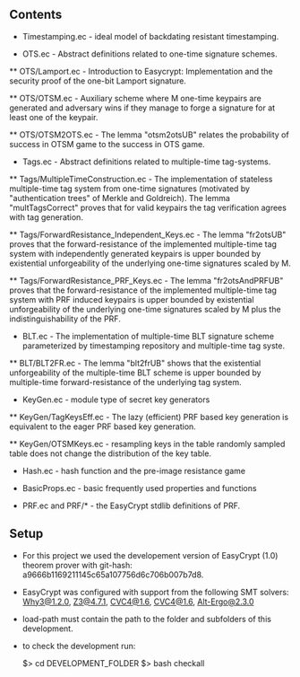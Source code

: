## Contents

 * Timestamping.ec - ideal model of backdating resistant timestamping.

 * OTS.ec - Abstract definitions related to one-time signature
   schemes.

 ** OTS/Lamport.ec - Introduction to Easycrypt: Implementation and the
    security proof of the one-bit Lamport signature.

 ** OTS/OTSM.ec - Auxiliary scheme where M one-time keypairs are
    generated and adversary wins if they manage to forge a signature
    for at least one of the keypair.

 ** OTS/OTSM2OTS.ec - The lemma "otsm2otsUB" relates the probability of
    success in OTSM game to the success in OTS game.

 * Tags.ec - Abstract definitions related to multiple-time
   tag-systems.
   
 ** Tags/MultipleTimeConstruction.ec - The implementation of stateless
    multiple-time tag system from one-time signatures (motivated by
    "authentication trees" of Merkle and Goldreich). The lemma
    "multTagsCorrect" proves that for valid keypairs the tag
    verification agrees with tag generation.

 ** Tags/ForwardResistance_Independent_Keys.ec - The lemma "fr2otsUB"
    proves that the forward-resistance of the implemented
    multiple-time tag system with independently generated keypairs is
    upper bounded by existential unforgeability of the underlying
    one-time signatures scaled by M.
    
 ** Tags/ForwardResistance_PRF_Keys.ec - The lemma "fr2otsAndPRFUB"
    proves that the forward-resistance of the implemented
    multiple-time tag system with PRF induced keypairs is upper
    bounded by existential unforgeability of the underlying one-time
    signatures scaled by M plus the indistinguishability of the PRF.

 * BLT.ec - The implementation of multiple-time BLT signature scheme
   parameterized by timestamping repository and multiple-time tag
   syste.

 ** BLT/BLT2FR.ec - The lemma "blt2frUB" shows that the existential
   unforgeability of the multiple-time BLT scheme is upper bounded by
   multiple-time forward-resistance of the underlying tag system.

 * KeyGen.ec - module type of secret key generators

 ** KeyGen/TagKeysEff.ec - The lazy (efficient) PRF based key
    generation is equivalent to the eager PRF based key generation.

 ** KeyGen/OTSMKeys.ec - resampling keys in the table randomly sampled
    table does not change the distribution of the key table.

 * Hash.ec       - hash function and the pre-image resistance game
 * BasicProps.ec - basic frequently used properties and functions
 
 * PRF.ec and PRF/* - the EasyCrypt stdlib definitions of PRF. 



## Setup


* For this project we used the developement version of EasyCrypt (1.0)
theorem prover with git-hash: a9666b1169211145c65a107756d6c706b007b7d8.

* EasyCrypt was configured with support from the following SMT solvers:
Why3@1.2.0, Z3@4.7.1, CVC4@1.6, CVC4@1.6, Alt-Ergo@2.3.0

* load-path must contain the path to the folder and subfolders of this
  development.

* to check the development run:
  
  $> cd DEVELOPMENT_FOLDER
  $> bash checkall
